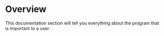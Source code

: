 # Overview
This documentation section will tell you everything about the program that is important to a user.
